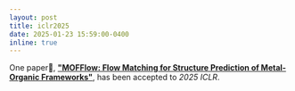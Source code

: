 ```yaml
---
layout: post
title: iclr2025
date: 2025-01-23 15:59:00-0400
inline: true
---
```


One paper🚀, [**"MOFFlow: Flow Matching for Structure Prediction of Metal-Organic Frameworks"**](https://arxiv.org/abs/2410.17270), has been accepted to *2025 ICLR*.